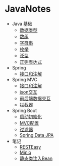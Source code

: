 # JavaNotes

- Java 基础
  - [数据类型](java/data_type.md)
  - [数组](java/array.md)
  - [字符串](java/string.md)
  - [枚举](java/enum.md)
  - [泛型](java/generic.md)
  - [正则表达式](java/regex.md)
- Spring
  - [接口和注解](spring\annotation.md)
- Spring MVC
  - [接口和注解](springmvc\annotation.md)
  - [json交互](springmvc\json.md)
  - [前后端数据交互](springmvc/post_data.md)
  - [拦截器](springmvc/interceptor.md)
- Spring Boot
  - [启动初始化](springboot/runner.md)
  - [MVC配置](springboot/mvc_config.md)
  - [过滤器](springboot/filter.md)
  - [Spring Data JPA](springboot/jpa.md)
- 笔记
  - [RESTEasy](note/resteasy.md)
  - [Minio](note/minio.md)
  - [静态类注入Bean](note/inject.md)

